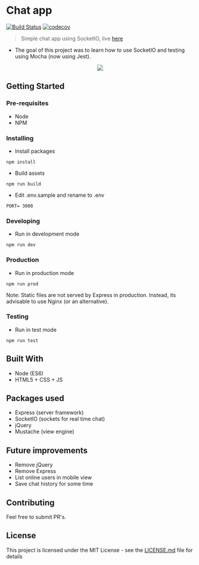 # Chat app

[![Build Status](https://travis-ci.org/nip10/node-chat-app.svg?branch=master)](https://travis-ci.org/nip10/node-chat-app)
[![codecov](https://codecov.io/gh/nip10/node-chat-app/branch/master/graph/badge.svg)](https://codecov.io/gh/nip10/node-chat-app)

> Simple chat app using SocketIO, live [here](https://chat.diogocardoso.me)

- The goal of this project was to learn how to use SocketIO and testing using Mocha (now using Jest).

<p align="center">
<img src="http://via.placeholder.com/500x300">
</p>

## Getting Started

### Pre-requisites

- Node
- NPM

### Installing

- Install packages

```
npm install
```

- Build assets

```
npm run build
```

- Edit .env.sample and rename to .env

```
PORT= 3000
```

### Developing

- Run in development mode

```
npm run dev
```

### Production

- Run in production mode

```
npm run prod
```

Note: Static files are not served by Express in production. Instead, its advisable to use Nginx (or an alternative).

### Testing

- Run in test mode

```
npm run test
```

## Built With

- Node (ES6)
- HTML5 + CSS + JS

## Packages used

- Express (server framework)
- SocketIO (sockets for real time chat)
- jQuery
- Mustache (view engine)

## Future improvements

- Remove jQuery
- Remove Express
- List online users in mobile view
- Save chat history for some time

## Contributing

Feel free to submit PR's.

## License

This project is licensed under the MIT License - see the [LICENSE.md](LICENSE.md) file for details

